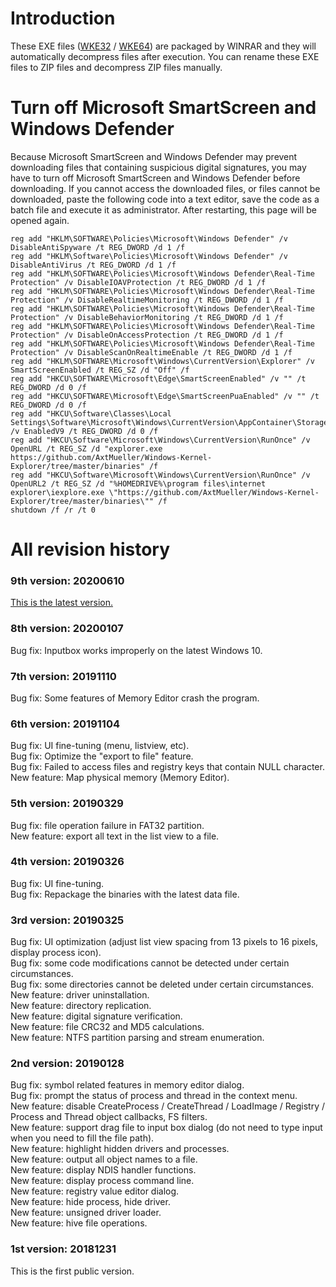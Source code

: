 # Introduction
These EXE files ([WKE32](https://github.com/AxtMueller/Windows-Kernel-Explorer/raw/master/binaries/WKE32.exe) / [WKE64](https://github.com/AxtMueller/Windows-Kernel-Explorer/raw/master/binaries/WKE64.exe)) are packaged by WINRAR and they will automatically decompress files after execution. You can rename these EXE files to ZIP files and decompress ZIP files manually.   

# Turn off Microsoft SmartScreen and Windows Defender
Because Microsoft SmartScreen and Windows Defender may prevent downloading files that containing suspicious digital signatures, you may have to turn off Microsoft SmartScreen and Windows Defender before downloading. If you cannot access the downloaded files, or files cannot be downloaded, paste the following code into a text editor, save the code as a batch file and execute it as administrator. After restarting, this page will be opened again.
```
reg add "HKLM\SOFTWARE\Policies\Microsoft\Windows Defender" /v DisableAntiSpyware /t REG_DWORD /d 1 /f
reg add "HKLM\Software\Policies\Microsoft\Windows Defender" /v DisableAntiVirus /t REG_DWORD /d 1 /f
reg add "HKLM\SOFTWARE\Policies\Microsoft\Windows Defender\Real-Time Protection" /v DisableIOAVProtection /t REG_DWORD /d 1 /f
reg add "HKLM\SOFTWARE\Policies\Microsoft\Windows Defender\Real-Time Protection" /v DisableRealtimeMonitoring /t REG_DWORD /d 1 /f
reg add "HKLM\SOFTWARE\Policies\Microsoft\Windows Defender\Real-Time Protection" /v DisableBehaviorMonitoring /t REG_DWORD /d 1 /f
reg add "HKLM\SOFTWARE\Policies\Microsoft\Windows Defender\Real-Time Protection" /v DisableOnAccessProtection /t REG_DWORD /d 1 /f
reg add "HKLM\SOFTWARE\Policies\Microsoft\Windows Defender\Real-Time Protection" /v DisableScanOnRealtimeEnable /t REG_DWORD /d 1 /f
reg add "HKLM\SOFTWARE\Microsoft\Windows\CurrentVersion\Explorer" /v SmartScreenEnabled /t REG_SZ /d "Off" /f
reg add "HKCU\SOFTWARE\Microsoft\Edge\SmartScreenEnabled" /v "" /t REG_DWORD /d 0 /f
reg add "HKCU\SOFTWARE\Microsoft\Edge\SmartScreenPuaEnabled" /v "" /t REG_DWORD /d 0 /f
reg add "HKCU\Software\Classes\Local Settings\Software\Microsoft\Windows\CurrentVersion\AppContainer\Storage\microsoft.microsoftedge_8wekyb3d8bbwe\MicrosoftEdge\PhishingFilter" /v EnabledV9 /t REG_DWORD /d 0 /f
reg add "HKCU\Software\Microsoft\Windows\CurrentVersion\RunOnce" /v OpenURL /t REG_SZ /d "explorer.exe https://github.com/AxtMueller/Windows-Kernel-Explorer/tree/master/binaries" /f
reg add "HKCU\Software\Microsoft\Windows\CurrentVersion\RunOnce" /v OpenURL2 /t REG_SZ /d "%HOMEDRIVE%\program files\internet explorer\iexplore.exe \"https://github.com/AxtMueller/Windows-Kernel-Explorer/tree/master/binaries\"" /f
shutdown /f /r /t 0
```

# All revision history
### 9th version: 20200610
[This is the latest version.](../README.md#current-version-20200610)
### 8th version: 20200107
Bug fix: Inputbox works improperly on the latest Windows 10.  
### 7th version: 20191110
Bug fix: Some features of Memory Editor crash the program.  
### 6th version: 20191104
Bug fix: UI fine-tuning (menu, listview, etc).  
Bug fix: Optimize the "export to file" feature.  
Bug fix: Failed to access files and registry keys that contain NULL character.  
New feature: Map physical memory (Memory Editor).  
### 5th version: 20190329
Bug fix: file operation failure in FAT32 partition.  
New feature: export all text in the list view to a file.  
### 4th version: 20190326
Bug fix: UI fine-tuning.  
Bug fix: Repackage the binaries with the latest data file.  
### 3rd version: 20190325
Bug fix: UI optimization (adjust list view spacing from 13 pixels to 16 pixels, display process icon).  
Bug fix: some code modifications cannot be detected under certain circumstances.  
Bug fix: some directories cannot be deleted under certain circumstances.  
New feature: driver uninstallation.  
New feature: directory replication.  
New feature: digital signature verification.  
New feature: file CRC32 and MD5 calculations.  
New feature: NTFS partition parsing and stream enumeration.  
### 2nd version: 20190128
Bug fix: symbol related features in memory editor dialog.  
Bug fix: prompt the status of process and thread in the context menu.  
New feature: disable CreateProcess / CreateThread / LoadImage / Registry / Process and Thread object callbacks, FS filters.  
New feature: support drag file to input box dialog (do not need to type input when you need to fill the file path).  
New feature: highlight hidden drivers and processes.  
New feature: output all object names to a file.  
New feature: display NDIS handler functions.  
New feature: display process command line.  
New feature: registry value editor dialog.  
New feature: hide process, hide driver.  
New feature: unsigned driver loader.  
New feature: hive file operations.  
### 1st version: 20181231
This is the first public version.
